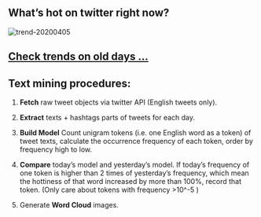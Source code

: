 ## What’s hot on twitter right now?

![trend-20200405][wordcloud]

[wordcloud]: https://raw.githubusercontent.com/xdqc/tweet-trend-everyday/master/word-cloud/trend-20200405.png?token=AF5V4P7ADR6KQBZ4CEDTNIK6AXRMU "trend-20200405"

## [Check trends on old days ...](https://github.com/xdqc/tweet-trend-everyday/tree/master/word-cloud)

## Text mining procedures:

1. **Fetch** raw tweet objects via twitter API (English tweets only).

2. **Extract** texts + hashtags parts of tweets for each day.

3. **Build Model** Count unigram tokens (i.e. one English word as a token) of tweet texts, calculate the occurrence frequency of each token, order by frequency high to low.

4. **Compare** today’s model and yesterday’s model. If today’s frequency of one token is higher than 2 times of yesterday’s frequency, which mean the hottiness of that word increased by more than 100%, record that token. (Only care about tokens with frequency >10^-5 )

5. Generate **Word Cloud** images.
